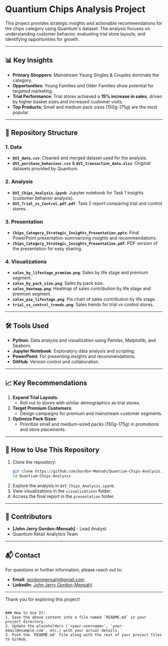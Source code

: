 # Quantium Chips Analysis Project

This project provides strategic insights and actionable recommendations for the chips category using Quantium's dataset. The analysis focuses on understanding customer behavior, evaluating trial store layouts, and identifying opportunities for growth.

---

## 📊 **Key Insights**
- **Primary Shoppers**: Mainstream Young Singles & Couples dominate the category.
- **Opportunities**: Young Families and Older Families show potential for targeted marketing.
- **Trial Performance**: Trial stores achieved a **15% increase in sales**, driven by higher basket sizes and increased customer visits.
- **Top Products**: Small and medium pack sizes (150g-175g) are the most popular.

---

## 📂 **Repository Structure**

### **1. Data**
- **`QVI_data.csv`**: Cleaned and merged dataset used for the analysis.
- **`QVI_purchase_behaviour.csv`** & **`QVI_transaction_data.xlsx`**: Original datasets provided by Quantium.

### **2. Analysis**
- **`QVI_Chips_Analysis.ipynb`**: Jupyter notebook for Task 1 insights (customer behavior analysis).
- **`QVI_Trial_vs_Control.pdf.pdf`**: Task 2 report comparing trial and control stores.

### **3. Presentation**
- **`Chips_Category_Strategic_Insights_Presentation.pptx`**: Final PowerPoint presentation summarizing insights and recommendations.
- **`Chips_Category_Strategic_Insights_Presentation.pdf`**: PDF version of the presentation for easy sharing.

### **4. Visualizations**
- **`sales_by_lifestage_premium.png`**: Sales by life stage and premium segment.
- **`sales_by_pack_size.png`**: Sales by pack size.
- **`sales_heatmap.png`**: Heatmap of sales contribution by life stage and premium segment.
- **`sales_pie_lifestage.png`**: Pie chart of sales contribution by life stage.
- **`trial_vs_control_trends.png`**: Sales trends for trial vs control stores.

---

## 🛠 **Tools Used**
- **Python**: Data analysis and visualization using Pandas, Matplotlib, and Seaborn.
- **Jupyter Notebook**: Exploratory data analysis and scripting.
- **PowerPoint**: For presenting insights and recommendations.
- **GitHub**: Version control and collaboration.

---

## 📈 **Key Recommendations**
1. **Expand Trial Layouts**:
   - Roll out to stores with similar demographics as trial stores.
2. **Target Premium Customers**:
   - Design campaigns for premium and mainstream customer segments.
3. **Optimize Pack Sizes**:
   - Prioritize small and medium-sized packs (150g-175g) in promotions and store placements.

---

## 🚀 **How to Use This Repository**
1. Clone the repository:
   ```bash
   git clone https://github.com/Gordon-Mensah/Quantium-Chips-Analysis.git
   cd Quantium-Chips-Analysis
   ```
2. Explore the analysis in `QVI_Chips_Analysis.ipynb`.
3. View visualizations in the `visualizations` folder.
4. Access the final report in the `presentation` folder.

---

## 🤝 **Contributors**
- **[John Jerry Gordon-Mensah]** - Lead Analyst  
- Quantium Retail Analytics Team

---

## 📬 **Contact**
For questions or further information, please reach out to:
- **Email**: gordonmensahj@gmail.com
- **LinkedIn**: [John Jerry Gordon-Mensah](https://www.linkedin.com/in/jayejaye))

---

Thank you for exploring this project!
```

### How to Use It:
1. Save the above content into a file named `README.md` in your project directory.
2. Update the placeholders (`<your-username>`, `your-email@example.com`, etc.) with your actual details.
3. Push the `README.md` file along with the rest of your project files to GitHub.
